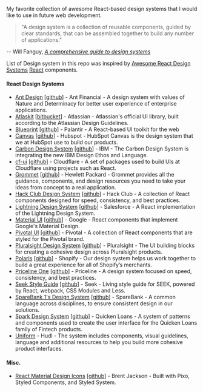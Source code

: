 My favorite collection of awesome React-based design systems that I would like to use in future web development. 

> "A design system is a collection of reusable components, guided by clear
> standards, that can be assembled together to build any number of
> applications."

-- Will Fanguy, [_A comprehensive guide to design
systems_](https://www.invisionapp.com/inside-design/guide-to-design-systems/)

List of Design system in this repo was inspired by [Awesome React Design Systems](https://github.com/jbranchaud/awesome-react-design-systems/) [React](https://reactjs.org/) components.

#### React Design Systems

- [Ant Design](https://ant.design/) [[github](https://github.com/ant-design/ant-design/)] - Ant Financial - A design system with values of Nature and Determinacy for better user experience of enterprise applications.
- [Atlaskit](http://atlaskit.atlassian.com/) [[bitbucket](https://bitbucket.org/atlassian/atlaskit-mk-2)] - Atlassian - Atlassian's official UI library, built according to the Atlassian Design Guidelines.
- [Blueprint](http://blueprintjs.com/) [[github](https://github.com/palantir/blueprint)] - Palantir - A React-based UI toolkit for the web
- [Canvas](https://canvas.hubspot.com/) [[github](https://github.com/HubSpot/canvas)] - Hubspot - HubSpot Canvas is the design system that we at HubSpot use to build our products.
- [Carbon Design System](http://carbondesignsystem.com/) [[github](https://github.com/carbon-design-system/carbon-components)] - IBM - The Carbon Design System is integrating the new IBM Design Ethos and Language.
- [cf-ui](https://cloudflare.github.io/cf-ui/) [[github](https://github.com/cloudflare/cf-ui)] - Cloudflare - A set of packages used to build UIs at Cloudflare using projects such as React.
- [Grommet](http://grommet.io/) [[github](https://github.com/grommet/grommet)] - Hewlett Packard - Grommet provides all the guidance, components, and design resources you need to take your ideas from concept to a real application.
- [Hack Club Design System](https://design.hackclub.com) [[github](https://github.com/hackclub/design-system)] - Hack Club - A collection of React components designed for speed, consistency, and best practices.
- [Lightning Design System](https://react.lightningdesignsystem.com/) [[github](https://github.com/salesforce/design-system-react)] - Salesforce - A React implementation of the Lightning Design System.
- [Material UI](https://www.material-ui.com/#/) [[github](https://github.com/mui-org/material-ui)] - Google - React components that implement Google's Material Design.
- [Pivotal UI](https://styleguide.pivotal.io/) [[github](https://github.com/pivotal-cf/pivotal-ui)] - Pivotal - A collection of React components that are styled for the Pivotal brand.
- [Pluralsight Design System](https://design-system.pluralsight.com/) [[github](https://github.com/pluralsight/design-system)] - Pluralsight - The UI building blocks for creating a cohesive design across Pluralsight products.
- [Polaris](https://polaris.shopify.com/) [[github](https://github.com/Shopify/polaris)] - Shopify - Our design system helps us work together to build a great experience for all of Shopify’s merchants.
- [Priceline One](https://pricelinelabs.github.io/design-system/) [[github](https://github.com/pricelinelabs/design-system)] - Priceline - A design system focused on speed, consistency, and best practices.
- [Seek Style Guide](https://seek-oss.github.io/seek-style-guide/) [[github](https://github.com/seek-oss/seek-style-guide)] - Seek - Living style guide for SEEK, powered by React, webpack, CSS Modules and Less.
- [SpareBank 1's Design System](https://design.sparebank1.no/) [[github](https://github.com/SpareBank1/designsystem)] - SpareBank - A common language across disciplines, to ensure consistent design in our solutions.
- [Spark Design System](https://sparkdesignsystem.com/) [[github](https://github.com/sparkdesignsystem/spark-design-system)] - Quicken Loans - A system of patterns and components used to create the user interface for the Quicken Loans family of Fintech products.
- [Uniform](http://uniform.hudl.com/) - Hudl - The system includes
  components, visual guidelines, language and additional resources to help
  you build more cohesive product interfaces.

#### Misc.

- [React Material Design Icons](https://jxnblk.com/rmdi/) [[github](https://github.com/jxnblk/rmdi)] - Brent Jackson - Built with Pixo, Styled Components, and Styled System.
